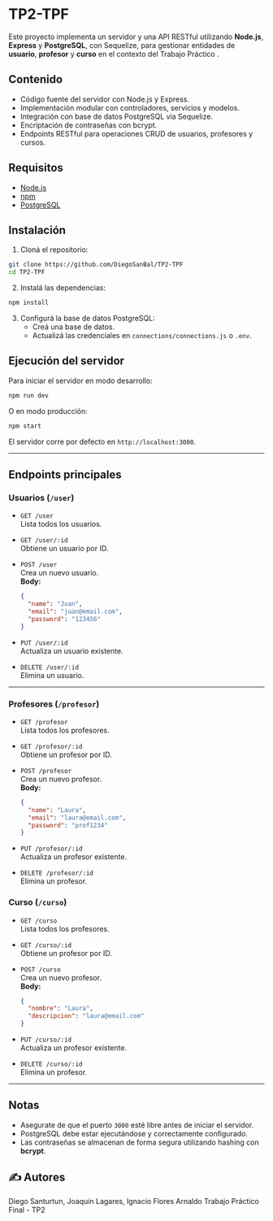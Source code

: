 # TP2-TPF

Este proyecto implementa un servidor y una API RESTful utilizando **Node.js**, **Express** y **PostgreSQL**, con Sequelize, para gestionar entidades de **usuario**, **profesor** y **curso** en el contexto del Trabajo Práctico .

## Contenido

- Código fuente del servidor con Node.js y Express.
- Implementación modular con controladores, servicios y modelos.
- Integración con base de datos PostgreSQL vía Sequelize.
- Encriptación de contraseñas con bcrypt.
- Endpoints RESTful para operaciones CRUD de usuarios, profesores y cursos.

## Requisitos

- [Node.js](https://nodejs.org/)
- [npm](https://www.npmjs.com/)
- [PostgreSQL](https://www.postgresql.org/)

## Instalación

1. Cloná el repositorio:

```bash
git clone https://github.com/DiegoSanBal/TP2-TPF
cd TP2-TPF
```

2. Instalá las dependencias:

```bash
npm install
```

3. Configurá la base de datos PostgreSQL:
   - Creá una base de datos.
   - Actualizá las credenciales en `connections/connections.js` o `.env`.

## Ejecución del servidor

Para iniciar el servidor en modo desarrollo:

```bash
npm run dev
```

O en modo producción:

```bash
npm start
```

El servidor corre por defecto en `http://localhost:3000`.

---

## Endpoints principales

### Usuarios (`/user`)

- `GET /user`  
  Lista todos los usuarios.

- `GET /user/:id`  
  Obtiene un usuario por ID.

- `POST /user`  
  Crea un nuevo usuario.  
  **Body:**

  ```json
  {
    "name": "Juan",
    "email": "juan@email.com",
    "password": "123456"
  }
  ```

- `PUT /user/:id`  
  Actualiza un usuario existente.

- `DELETE /user/:id`  
  Elimina un usuario.

---

### Profesores (`/profesor`)

- `GET /profesor`  
  Lista todos los profesores.

- `GET /profesor/:id`  
  Obtiene un profesor por ID.

- `POST /profesor`  
  Crea un nuevo profesor.  
  **Body:**

  ```json
  {
    "name": "Laura",
    "email": "laura@email.com",
    "password": "prof1234"
  }
  ```

- `PUT /profesor/:id`  
  Actualiza un profesor existente.

- `DELETE /profesor/:id`  
  Elimina un profesor.

### Curso (`/curso`)

- `GET /curso`  
  Lista todos los profesores.

- `GET /curso/:id`  
  Obtiene un profesor por ID.

- `POST /curso`  
  Crea un nuevo profesor.  
  **Body:**

  ```json
  {
    "nombre": "Laura",
    "descripcion": "laura@email.com"
  }
  ```

- `PUT /curso/:id`  
  Actualiza un profesor existente.

- `DELETE /curso/:id`  
  Elimina un profesor.

---

## Notas

- Asegurate de que el puerto `3000` esté libre antes de iniciar el servidor.
- PostgreSQL debe estar ejecutándose y correctamente configurado.
- Las contraseñas se almacenan de forma segura utilizando hashing con **bcrypt**.

## ✍️ Autores

Diego Santurtun, Joaquin Lagares, Ignacio Flores Arnaldo
Trabajo Práctico Final - TP2
